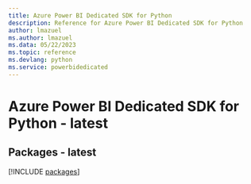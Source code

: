 ```yaml
---
title: Azure Power BI Dedicated SDK for Python
description: Reference for Azure Power BI Dedicated SDK for Python
author: lmazuel
ms.author: lmazuel
ms.data: 05/22/2023
ms.topic: reference
ms.devlang: python
ms.service: powerbidedicated
---
```

# Azure Power BI Dedicated SDK for Python - latest
## Packages - latest
[!INCLUDE [packages](power-bi-dedicated-index.md)]